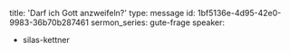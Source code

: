 title: 'Darf ich Gott anzweifeln?'
type: message
id: 1bf5136e-4d95-42e0-9983-36b70b287461
sermon_series: gute-frage
speaker:
  - silas-kettner

